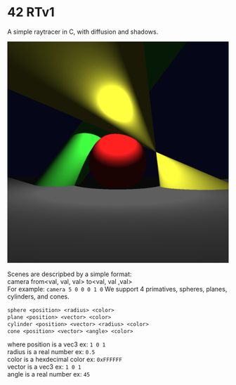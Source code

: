 # 42 RTv1
A simple raytracer in C, with diffusion and shadows.

![Screenshot](https://raw.githubusercontent.com/logankaser/rtv1/master/example.png)

Scenes are descripbed by a simple format:  
camera from<val, val, val> to<val, val ,val>  
For example:
`camera 5 0 0 0 1 0`
We support 4 primatives, spheres, planes, cylinders, and cones.  
```
sphere <position> <radius> <color>  
plane <position> <vector> <color>  
cylinder <position> <vector> <radius> <color>  
cone <position> <vector> <angle> <color>
```
where
position is a vec3 ex: `1 0 1`  
radius is a real number ex: `0.5`  
color is a hexdecimal color ex: `0xFFFFFF`  
vector is a vec3 ex: `1 0 1`  
angle is a real number ex: `45`  
